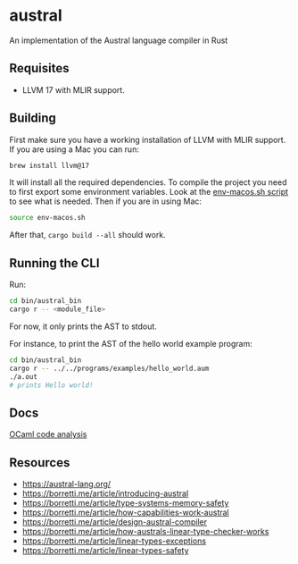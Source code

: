 # austral
An implementation of the Austral language compiler in Rust

## Requisites
- LLVM 17 with MLIR support.

## Building

First make sure you have a working installation of LLVM with MLIR support. If you are using a Mac
you can run:
```bash
brew install llvm@17
```
It will install all the required dependencies.
To compile the project you need to first export some environment variables.
Look at the [env-macos.sh script](env-macos.sh) to see what is needed. Then if you are in using Mac:
```bash
source env-macos.sh
```
After that, `cargo build --all` should work.

## Running the CLI

Run:

```bash
cd bin/austral_bin
cargo r -- <module_file>
```

For now, it only prints the AST to stdout.

For instance, to print the AST of the hello world example program:

```bash
cd bin/austral_bin
cargo r -- ../../programs/examples/hello_world.aum
./a.out
# prints Hello world!
```

## Docs

[OCaml code analysis](docs/ocaml_code_analysis.md)

## Resources
- https://austral-lang.org/
- https://borretti.me/article/introducing-austral
- https://borretti.me/article/type-systems-memory-safety
- https://borretti.me/article/how-capabilities-work-austral
- https://borretti.me/article/design-austral-compiler
- https://borretti.me/article/how-australs-linear-type-checker-works
- https://borretti.me/article/linear-types-exceptions
- https://borretti.me/article/linear-types-safety
